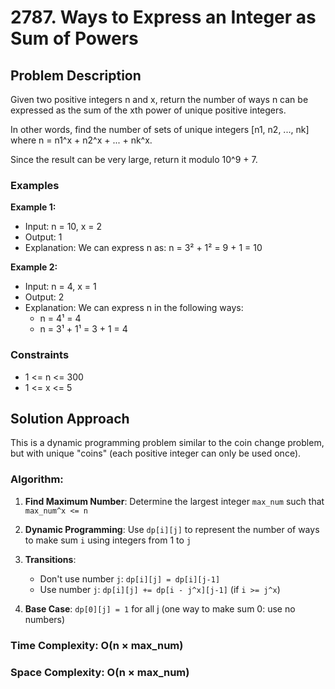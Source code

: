 # 2787. Ways to Express an Integer as Sum of Powers

## Problem Description

Given two positive integers n and x, return the number of ways n can be expressed as the sum of the xth power of unique positive integers.

In other words, find the number of sets of unique integers [n1, n2, ..., nk] where n = n1^x + n2^x + ... + nk^x.

Since the result can be very large, return it modulo 10^9 + 7.

### Examples

**Example 1:**
- Input: n = 10, x = 2  
- Output: 1
- Explanation: We can express n as: n = 3² + 1² = 9 + 1 = 10

**Example 2:**
- Input: n = 4, x = 1
- Output: 2  
- Explanation: We can express n in the following ways:
  - n = 4¹ = 4
  - n = 3¹ + 1¹ = 3 + 1 = 4

### Constraints
- 1 <= n <= 300
- 1 <= x <= 5

## Solution Approach

This is a dynamic programming problem similar to the coin change problem, but with unique "coins" (each positive integer can only be used once).

### Algorithm:

1. **Find Maximum Number**: Determine the largest integer `max_num` such that `max_num^x <= n`

2. **Dynamic Programming**: Use `dp[i][j]` to represent the number of ways to make sum `i` using integers from 1 to `j`

3. **Transitions**:
   - Don't use number `j`: `dp[i][j] = dp[i][j-1]`
   - Use number `j`: `dp[i][j] += dp[i - j^x][j-1]` (if `i >= j^x`)

4. **Base Case**: `dp[0][j] = 1` for all j (one way to make sum 0: use no numbers)

### Time Complexity: O(n × max_num)
### Space Complexity: O(n × max_num)